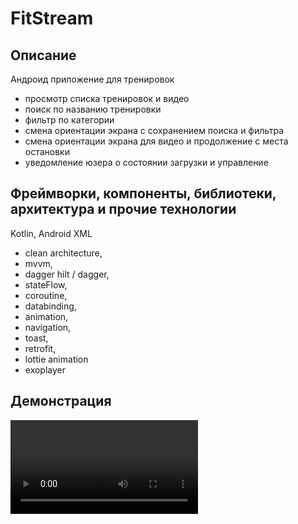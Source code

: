 # FitStream

## Описание 
Андроид приложение для тренировок
- просмотр списка тренировок и видео
- поиск по названию тренировки
- фильтр по категории
- смена ориентации экрана с сохранением поиска и фильтра
- смена ориентации экрана для видео и продолжение с места остановки
- уведомление юзера о состоянии загрузки и управление 

## Фреймворки, компоненты, библиотеки, архитектура и прочие технологии 
Kotlin, Android XML

- clean architecture, <br/>
- mvvm, <br/>
- dagger hilt / dagger, <br/>
- stateFlow, <br/>
- coroutine, <br/>
- databinding, <br/>
- animation, <br/>
- navigation, <br/>
- toast, <br/>
- retrofit, <br/>
- lottie animation <br/>
- exoplayer <br/>

## Демонстрация  
<video src="https://github.com/user-attachments/assets/fca984f8-7b62-4ee9-8fc6-a76559c2be87"></video> 
















